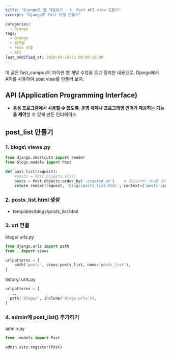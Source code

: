```yaml
---
title: "Django로 웹 개발하기 - 6. Post API view 만들기"
excerpt: "Django로 Post 모델 만들기"

categories:
  - Django
tags:
  - Django
  - 웹개발
  - Post 모델
  - API
last_modified_at: 2020-03-16T13:00:00-15:00
---
```


이 글은 fast_campus의 파이썬 웹 개발 수업을 듣고 정리한 내용으로, Django에서 API를 사용하여 post view를 만들어 보자.

## API (Application Programming Interface)

- **응용 프로그램에서 사용할 수 있도록**, **운영 체제나 프로그래밍 언어가 제공하는 기능을 제어**할 수 있게 만든 인터페이스

## post_list 만들기

### 1. blogs\ views.py

```py
from django.shortcuts import render
from blogs.models import Post

def post_list(request):
    #posts = Post.objects.all()
    posts = Post.objects.order_by('-created_at')    # 최신순부터 게시물 정렬
    return render(request, 'blogs/posts_list.html', context={'posts':posts})
```

### 2. posts_list.html 생성

- templates/blogs/posts_list.html

### 3. url 연결

blogs/ urls.py

```py
from django.urls import path
from . import views

urlpatterns = [
    path('post/', views.posts_list, name='posts_list'),
]
```

tistory/ urls.py

```py
urlpatterns = [
  ...
  path('blogs/', include('blogs.urls')),
]
```

### 4. admin에 post_list() 추가하기

admin.py

```py
from .models import Post

admin.site.register(Post)
```
